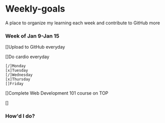 # Weekly-goals
A place to organize my learning each week and contribute to GitHub more

### Week of Jan 9-Jan 15

[]Upload to GitHub everyday

[]Do cardio everyday

    [/]Monday
    [x]Tuesday
    [/]Wednesday
    [x]Thursday
    []Friday

[]Complete Web Development 101 course on TOP

[]

### How'd I do?

